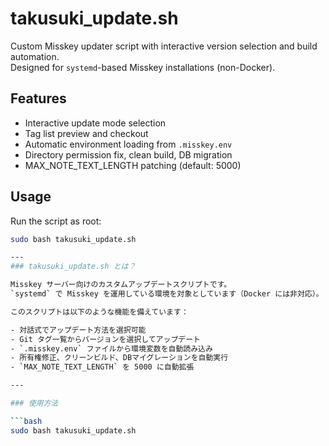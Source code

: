 # takusuki_update.sh

Custom Misskey updater script with interactive version selection and build automation.  
Designed for `systemd`-based Misskey installations (non-Docker).

## Features

- Interactive update mode selection
- Tag list preview and checkout
- Automatic environment loading from `.misskey.env`
- Directory permission fix, clean build, DB migration
- MAX_NOTE_TEXT_LENGTH patching (default: 5000)

## Usage

Run the script as root:

```bash
sudo bash takusuki_update.sh

---
### takusuki_update.sh とは？

Misskey サーバー向けのカスタムアップデートスクリプトです。  
`systemd` で Misskey を運用している環境を対象としています（Docker には非対応）。

このスクリプトは以下のような機能を備えています：

- 対話式でアップデート方法を選択可能
- Git タグ一覧からバージョンを選択してアップデート
- `.misskey.env` ファイルから環境変数を自動読み込み
- 所有権修正、クリーンビルド、DBマイグレーションを自動実行
- `MAX_NOTE_TEXT_LENGTH` を 5000 に自動拡張

---

### 使用方法

```bash
sudo bash takusuki_update.sh
